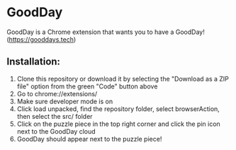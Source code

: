 # GoodDay
GoodDay is a Chrome extension that wants you to have a GoodDay!
(https://gooddays.tech)

## Installation:
1. Clone this repository or download it by selecting the "Download as a ZIP file" option from the green "Code" button above
2. Go to chrome://extensions/
3. Make sure developer mode is on
4. Click load unpacked, find the repository folder, select browserAction, then select the src/ folder
5. Click on the puzzle piece in the top right corner and click the pin icon next to the GoodDay cloud
6. GoodDay should appear next to the puzzle piece!
